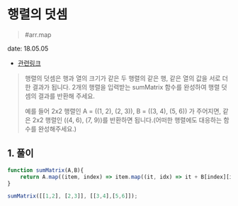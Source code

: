 # 행렬의 덧셈

> #arr.map

date: 18.05.05

* [관련링크](https://programmers.co.kr/learn/challenge_codes/9)

> 행렬의 덧셈은 행과 열의 크기가 같은 두 행렬의 같은 행, 같은 열의 값을 서로 더한 결과가 됩니다. 2개의 행렬을 입력받는 sumMatrix 함수를 완성하여 행렬 덧셈의 결과를 반환해 주세요.
>
> 예를 들어 2x2 행렬인 A = ((1, 2), (2, 3)), B = ((3, 4), (5, 6)) 가 주어지면, 같은 2x2 행렬인 ((4, 6), (7, 9))를 반환하면 됩니다.(어떠한 행렬에도 대응하는 함수를 완성해주세요.)

## 1. 풀이

```js
function sumMatrix(A,B){
	return A.map((item, index) => item.map((it, idx) => it + B[index][idx]));
}

sumMatrix([[1,2], [2,3]], [[3,4],[5,6]]);
```

